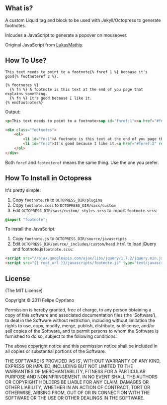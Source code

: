What is?
--------

A custom Liquid tag and block to be used with Jekyll/Octopress to generate footnotes.

Inlcudes a JavaScript to generate a popover on mouseover.

Original JavaScript from [LukasMathis](http://ignorethecode.net/blog/2010/04/20/footnotes/).

How To Use?
-----------

```
This text needs to point to a footnote{% fnref 1 %} because it's good{% footnoteref 2 %}.

{% footnotes %}
  {% fn %} A footnote is this text at the end of you page that explains something.
  {% fn %} It's good because I like it.
{% endfootnotes%}
```

Output:

``` html
<p>This text needs to point to a footnote<sup id="fnref:1"><a href="#fn:1" rel="footnote">1</a></sup> because it's good<sup id="fnref:2"><a href="#fn:2" rel="footnote">2</a></sup>.</p>

<div class="footnotes">
	<ol>
		<li id="fn:1">A footnote is this text at the end of you page that explains something.<a href="#fnref:1" rev="footnote">↩</a></li>
		<li id="fn:2">It's good because I like it.<a href="#fnref:2" rev="footnote">↩</a></li>
	</ol>
</div>
```

Both <code>fnref</code> and <code>footnoteref</code> means the same thing.
Use the one you prefer.

How To Install in Octopress
---------------------------

It's pretty simple:

1. Copy <code>footnote.rb</code> to <code>OCTOPRESS_DIR/plugins</code>
2. Copy <code>footnote.scss</code> to <code>OCTOPRESS_DIR/sass/custom</code>
3. Edit <code>OCTOPRESS_DIR/sass/custom/_styles.scss</code> to import <code>footnote.scss</code>:

``` scss
@import "footnote";
```

To install the JavaScript:

1. Copy <code>footnote.js</code> to <code>OCTOPRESS_DIR/source/javascripts</code>
2. Edit <code>OCTOPRESS_DIR/source/_includes/custom/head.html</code> to load jQuery and footnote.js<code>footnote.scss</code>:

``` html
<script src="//ajax.googleapis.com/ajax/libs/jquery/1.7.2/jquery.min.js" type="text/javascript"></script>
<script src="{{ root_url }}/javascripts/footnote.js" type="text/javascript"></script>
```

License
-------

(The MIT License)

Copyright © 2011 Felipe Cypriano

Permission is hereby granted, free of charge, to any person obtaining a copy of this software and associated documentation files (the ‘Software’), to deal in the Software without restriction, including without limitation the rights to use, copy, modify, merge, publish, distribute, sublicense, and/or sell copies of the Software, and to permit persons to whom the Software is furnished to do so, subject to the following conditions:

The above copyright notice and this permission notice shall be included in all copies or substantial portions of the Software.

THE SOFTWARE IS PROVIDED ‘AS IS’, WITHOUT WARRANTY OF ANY KIND, EXPRESS OR IMPLIED, INCLUDING BUT NOT LIMITED TO THE WARRANTIES OF MERCHANTABILITY, FITNESS FOR A PARTICULAR PURPOSE AND NONINFRINGEMENT. IN NO EVENT SHALL THE AUTHORS OR COPYRIGHT HOLDERS BE LIABLE FOR ANY CLAIM, DAMAGES OR OTHER LIABILITY, WHETHER IN AN ACTION OF CONTRACT, TORT OR OTHERWISE, ARISING FROM, OUT OF OR IN CONNECTION WITH THE SOFTWARE OR THE USE OR OTHER DEALINGS IN THE SOFTWARE.
